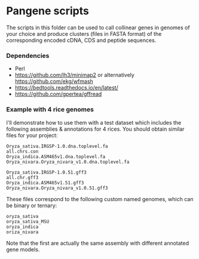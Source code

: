 
# Pangene scripts

The scripts in this folder can be used to call collinear genes in genomes of your choice and produce clusters (files in FASTA format) of the corresponding encoded cDNA, CDS and peptide sequences. 

### Dependencies

* Perl
* https://github.com/lh3/minimap2 or alternatively https://github.com/ekg/wfmash
* https://bedtools.readthedocs.io/en/latest/
* https://github.com/gpertea/gffread

###  Example with 4 rice genomes

I'll demonstrate how to use them with a test dataset which includes the following assemblies & annotations for 4 rices. You should obtain similar files for your project:

    Oryza_sativa.IRGSP-1.0.dna.toplevel.fa
    all.chrs.con
    Oryza_indica.ASM465v1.dna.toplevel.fa
    Oryza_nivara.Oryza_nivara_v1.0.dna.toplevel.fa

	Oryza_sativa.IRGSP-1.0.51.gff3
    all.chr.gff3                   
	Oryza_indica.ASM465v1.51.gff3
	Oryza_nivara.Oryza_nivara_v1.0.51.gff3

These files correspond to the following custom named genomes, which can be binary or ternary:

    oryza_sativa
    oryza_sativa_MSU
    oryza_indica
    oriza_nivara

Note that the first are actually the same assembly with different annotated gene models.


